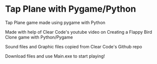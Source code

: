 # Tap Plane with Pygame/Python
Tap Plane game made using pygame with Python

Made with help of Clear Code's youtube video on Creating a Flappy Bird Clone game with Python/Pygame

Sound files and Graphic files copied from Clear Code's Github repo


Download files and use Main.exe to start playing!

